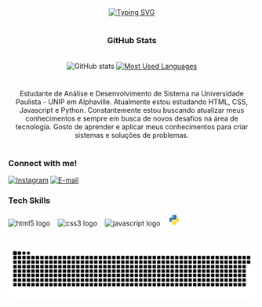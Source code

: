 <div align="center">
  <a href="https://git.io/typing-svg">
    <img src="https://readme-typing-svg.demolab.com?font=Arial+Code&weight=500&size=22&pause=1000&color=FFF&center=true&vCenter=true&random=false&width=524&lines=Welcome+to+my+profile!" alt="Typing SVG">
  </a>
</div>

#

<div style="text-align: center;" align="center">
  <h3>GitHub Stats</h3>
  <br>
  <img src="https://github-readme-stats-git-masterrstaa-rickstaa.vercel.app/api?username=bonfim-igor&hide_title=true&show_icons=true&include_all_commits=false&count_private=true&line_height=25&hide=issues&bg_color=000&title_color=FFF&text_color=FFF&border_radius=3&border_color=FFF&icon_color=FFF&theme=jolly" alt="GitHub stats">

  <a href="https://github.com/mari4souza/github-readme-stats">
    <img src="https://github-readme-stats-git-masterrstaa-rickstaa.vercel.app/api/top-langs/?username=bonfim-igor&line_height=10&card_width=290&layout=compact&hide_title=false&count_private=true&langs_count=4&show_icons=true&title_color=FFF&bg_color=000&text_color=FFF&border_radius=3&border_color=FFF&count_private=true" alt="Most Used Languages">
  </a>
</div>

#

<p align="center">Estudante de Análise e Desenvolvimento de Sistema na Universidade Paulista - UNIP em Alphaville. Atualmente estou estudando HTML, CSS, Javascript e Python.
Constantemente estou buscando atualizar meus conhecimentos e sempre em busca de novos desafios na área de tecnologia. Gosto de aprender e aplicar meus conhecimentos para criar sistemas e soluções de problemas.
  
#

<img align="right" alt="" height="190px" src="https://media.discordapp.net/attachments/1126588035627225119/1373202563469414451/study.gif?ex=68298e0c&is=68283c8c&hm=97aa5a6dc0224a00736003d6a586a98a7ee4a3c550f571ac4686473dc29f3678&=">

<h3 align="left">Connect with me!</h3>

[![Instagram](https://img.shields.io/badge/-Instagram-000?style=for-the-badge&logo=instagram&logoColor=FFF&color:FFF)](https://instagram.com/x_igox)
[![E-mail](https://img.shields.io/badge/-Gmail-000?style=for-the-badge&logo=gmail&logoColor=FFF)](mailto:igor.bonfim662@gmail.com)


<h3 align="left">Tech Skills </h3>

<div align="left">
  <img src="https://cdn.jsdelivr.net/gh/devicons/devicon/icons/html5/html5-original.svg" height="25" alt="html5 logo"  />
  <img width="8" />
  <img src="https://cdn.jsdelivr.net/gh/devicons/devicon/icons/css3/css3-original.svg" height="25" alt="css3 logo"  />
  <img width="8" />
  <img src="https://cdn.jsdelivr.net/gh/devicons/devicon/icons/javascript/javascript-plain.svg" height="25" alt="javascript logo"  />
  <img width="8" />
  <img src="https://raw.githubusercontent.com/devicons/devicon/master/icons/python/python-original.svg" height="25" alt="python logo" />
  <img width="8" />

#

<picture align="center">
  <source media="(prefers-color-scheme: dark)" srcset="https://raw.githubusercontent.com/bonfim-igor/bonfim-igor/output/github-contribution-grid-snake-dark.svg">
  <source media="(prefers-color-scheme: light)" srcset="https://raw.githubusercontent.com/bonfim-igor/bonfim-igor/output/github-contribution-grid-snake-dark.svg">
  <img align="center" alt="github contribution grid snake animation" src="https://raw.githubusercontent.com/bonfim-igor/bonfim-igor/output/github-contribution-grid-snake.svg">
</picture>
